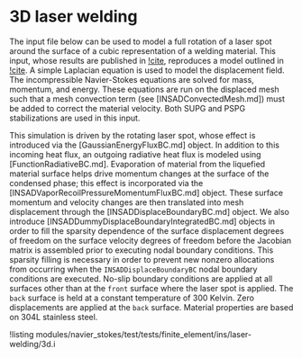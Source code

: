 # 3D laser welding

The input file below can be used to model a full rotation of a laser spot around
the surface of a cubic representation of a welding material. This input, whose
results are published in [!cite](lindsay2021automatic),
reproduces a model outlined in [!cite](noble2007use). A simple Laplacian
equation is used to model the displacement field. The incompressible
Navier-Stokes equations are solved for mass, momentum, and energy. These
equations are run on the displaced mesh such that a mesh convection term (see
[INSADConvectedMesh.md]) must be added to correct the material
velocity. Both SUPG and PSPG stabilizations are used in this input.

This simulation is driven by the rotating laser spot, whose effect is introduced
via the [GaussianEnergyFluxBC.md] object. In addition to this incoming heat
flux, an outgoing radiative heat flux is modeled using [FunctionRadiativeBC.md].
Evaporation of material from the liquefied material surface helps
drive momentum changes at the surface of the condensed phase; this effect is incorporated via the
[INSADVaporRecoilPressureMomentumFluxBC.md] object. These surface momentum and velocity
changes are then translated into mesh displacement
through the [INSADDisplaceBoundaryBC.md] object. We also introduce
[INSADDummyDisplaceBoundaryIntegratedBC.md] objects in order to fill the
sparsity dependence of the surface displacement degrees of freedom on the
surface velocity degrees of freedom before the Jacobian matrix is assembled
prior to executing nodal boundary conditions. This sparsity filling is necessary
in order to prevent new nonzero allocations from occurring when the
`INSADDisplaceBoundaryBC` nodal boundary conditions are executed. No-slip
boundary conditions are applied at all surfaces other than at the `front`
surface where the laser spot is applied. The `back` surface is held at a
constant temperature of 300 Kelvin. Zero displacements are applied at the `back`
surface. Material properties are based on 304L stainless steel.

!listing modules/navier_stokes/test/tests/finite_element/ins/laser-welding/3d.i
